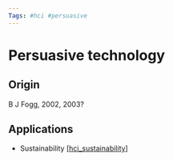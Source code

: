 ```yaml
---
Tags: #hci #persuasive
---
```


# Persuasive technology

## Origin

B J Fogg, 2002, 2003?

## Applications

- Sustainability [[hci_sustainability]]

[//begin]: # "Autogenerated link references for markdown compatibility"
[hci_sustainability]: hci_sustainability "Sustainability in HCI"
[//end]: # "Autogenerated link references"